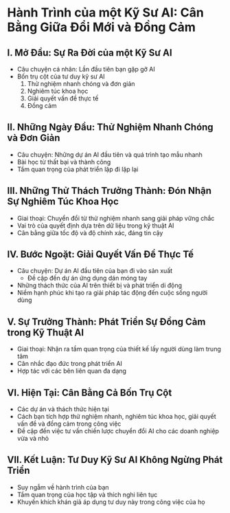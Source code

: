 # Hành Trình của một Kỹ Sư AI: Cân Bằng Giữa Đổi Mới và Đồng Cảm

## I. Mở Đầu: Sự Ra Đời của một Kỹ Sư AI
- Câu chuyện cá nhân: Lần đầu tiên bạn gặp gỡ AI
- Bốn trụ cột của tư duy kỹ sư AI
  1. Thử nghiệm nhanh chóng và đơn giản
  2. Nghiêm túc khoa học
  3. Giải quyết vấn đề thực tế
  4. Đồng cảm

## II. Những Ngày Đầu: Thử Nghiệm Nhanh Chóng và Đơn Giản
- Câu chuyện: Những dự án AI đầu tiên và quá trình tạo mẫu nhanh
- Bài học từ thất bại và thành công
- Tầm quan trọng của phát triển lặp đi lặp lại

## III. Những Thử Thách Trưởng Thành: Đón Nhận Sự Nghiêm Túc Khoa Học
- Giai thoại: Chuyển đổi từ thử nghiệm nhanh sang giải pháp vững chắc
- Vai trò của quyết định dựa trên dữ liệu trong kỹ thuật AI
- Cân bằng giữa tốc độ và độ chính xác, đáng tin cậy

## IV. Bước Ngoặt: Giải Quyết Vấn Đề Thực Tế
- Câu chuyện: Dự án AI đầu tiên của bạn đi vào sản xuất
  - Đề cập đến dự án ứng dụng dán móng tay
- Những thách thức của AI trên thiết bị và phát triển di động
- Niềm hạnh phúc khi tạo ra giải pháp tác động đến cuộc sống người dùng

## V. Sự Trưởng Thành: Phát Triển Sự Đồng Cảm trong Kỹ Thuật AI
- Giai thoại: Nhận ra tầm quan trọng của thiết kế lấy người dùng làm trung tâm
- Cân nhắc đạo đức trong phát triển AI
- Hợp tác với các bên liên quan đa dạng

## VI. Hiện Tại: Cân Bằng Cả Bốn Trụ Cột
- Các dự án và thách thức hiện tại
- Cách bạn tích hợp thử nghiệm nhanh, nghiêm túc khoa học, giải quyết vấn đề và đồng cảm trong công việc
- Đề cập đến việc tư vấn chiến lược chuyển đổi AI cho các doanh nghiệp vừa và nhỏ

## VII. Kết Luận: Tư Duy Kỹ Sư AI Không Ngừng Phát Triển
- Suy ngẫm về hành trình của bạn
- Tầm quan trọng của học tập và thích nghi liên tục
- Khuyến khích khán giả áp dụng tư duy này trong công việc của họ
